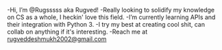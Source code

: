 -Hi, I’m @Rugsssss aka Rugved!
-Really looking to solidify my knowledge on CS as a whole, I heckin' love this field.
-I’m currently learning APIs and their integration with Python 3.
-I try my best at creating cool shit, can collab on anything if it's interesting.
-Reach me at rugveddeshmukh2002@gmail.com
